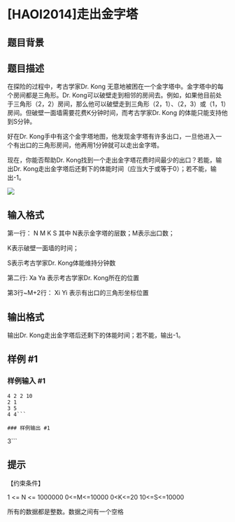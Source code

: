 # [HAOI2014]走出金字塔

## 题目背景



## 题目描述

在探险的过程中，考古学家Dr. Kong 无意地被困在一个金字塔中。金字塔中的每个房间都是三角形。Dr. Kong可以破壁走到相邻的房间去。例如，如果他目前处于三角形（2，2）房间，那么他可以破壁走到三角形（2，1）、（2，3）或（1，1）房间。但破壁一面墙需要花费K分钟时间，而考古学家Dr. Kong 的体能只能支持他到S分钟。


好在Dr. Kong手中有这个金字塔地图，他发现金字塔有许多出口，一旦他进入一个有出口的三角形房间，他再用1分钟就可以走出金字塔。

现在，你能否帮助Dr. Kong找到一个走出金字塔花费时间最少的出口？若能，输出Dr. Kong走出金字塔后还剩下的体能时间（应当大于或等于0）；若不能，输出-1。

![](https://cdn.luogu.com.cn/upload/pic/5208.png)


## 输入格式

第一行：       N    M   K  S  其中 N表示金字塔的层数；M表示出口数；

K表示破壁一面墙的时间；

S表示考古学家Dr. Kong体能维持分钟数

第二行:             Xa   Ya       表示考古学家Dr. Kong所在的位置

第3行~M+2行：      Xi   Yi       表示有出口的三角形坐标位置


## 输出格式

输出Dr. Kong走出金字塔后还剩下的体能时间；若不能，输出-1。


## 样例 #1

### 样例输入 #1
```
4 2 2 10
2 1
3 5
4 4```

### 样例输出 #1

```
3```

## 提示

【约束条件】

1 <= N <= 1000000     0<=M<=10000    0<K<=20    10<=S<=10000

所有的数据都是整数。数据之间有一个空格

